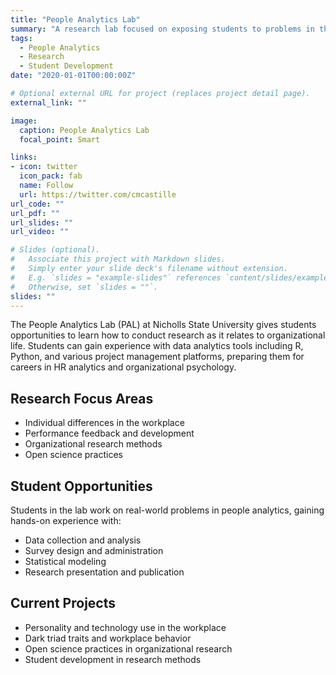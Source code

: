 ```yaml
---
title: "People Analytics Lab"
summary: "A research lab focused on exposing students to problems in the people analytics domain and providing organizations with evidence-based solutions."
tags:
  - People Analytics
  - Research
  - Student Development
date: "2020-01-01T00:00:00Z"

# Optional external URL for project (replaces project detail page).
external_link: ""

image:
  caption: People Analytics Lab
  focal_point: Smart

links:
- icon: twitter
  icon_pack: fab
  name: Follow
  url: https://twitter.com/cmcastille
url_code: ""
url_pdf: ""
url_slides: ""
url_video: ""

# Slides (optional).
#   Associate this project with Markdown slides.
#   Simply enter your slide deck's filename without extension.
#   E.g. `slides = "example-slides"` references `content/slides/example-slides.md`.
#   Otherwise, set `slides = ""`.
slides: ""
---
```


The People Analytics Lab (PAL) at Nicholls State University gives students opportunities to learn how to conduct research as it relates to organizational life. Students can gain experience with data analytics tools including R, Python, and various project management platforms, preparing them for careers in HR analytics and organizational psychology.

## Research Focus Areas

- Individual differences in the workplace
- Performance feedback and development
- Organizational research methods
- Open science practices

## Student Opportunities

Students in the lab work on real-world problems in people analytics, gaining hands-on experience with:

- Data collection and analysis
- Survey design and administration
- Statistical modeling
- Research presentation and publication

## Current Projects

- Personality and technology use in the workplace
- Dark triad traits and workplace behavior
- Open science practices in organizational research
- Student development in research methods 